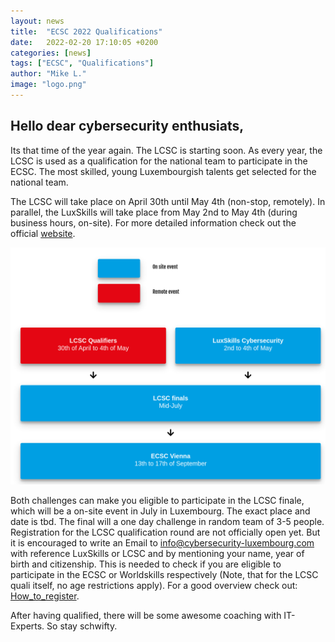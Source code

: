 ```yaml
---
layout: news
title:  "ECSC 2022 Qualifications"
date:   2022-02-20 17:10:05 +0200
categories: [news]
tags: ["ECSC", "Qualifications"]
author: "Mike L."
image: "logo.png"
---
```


## Hello dear cybersecurity enthusiats, 
Its that time of the year again. The LCSC is starting soon.
As every year, the LCSC is used as a qualification for the national team to participate in the ECSC. 
The most skilled, young Luxembourgish talents get selected for the national team.
                
The LCSC will take place on April 30th until May 4th (non-stop, remotely).
In parallel, the LuxSkills will take place from May 2nd to May 4th (during business hours, on-site).
For more detailed information check out the official [website](https://cybersecurity.lu/challenge). 

<img src="proc.png" alt="how to qualify" />



Both challenges can make you eligible to participate in the LCSC finale, which will be a on-site event in July in Luxembourg. 
The exact place and date is tbd. The final will a one day challenge in random team of 3-5 people.
Registration for the LCSC qualification round are not officially open yet. But it is encouraged to write an Email to  info@cybersecurity-luxembourg.com with reference LuxSkills or LCSC and by mentioning your name, year of birth and citizenship.
This is needed to check if you are eligible to participate in the ECSC or Worldskills respectively (Note, that for the LCSC quali itself, no age restrictions apply).
For a good overview check out: <a href="https://cybersecurity.lu/challenge?tab=How_to_register">How_to_register</a>.

After having qualified, there will be some awesome coaching with IT-Experts. So stay schwifty.